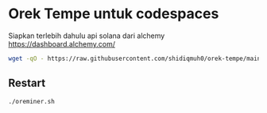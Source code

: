 # Orek Tempe untuk codespaces

Siapkan terlebih dahulu api solana dari alchemy https://dashboard.alchemy.com/

```bash
wget -qO - https://raw.githubusercontent.com/shidiqmuh0/orek-tempe/main/orek-tempe.sh | bash
```

## Restart

```bash
./oreminer.sh
```
